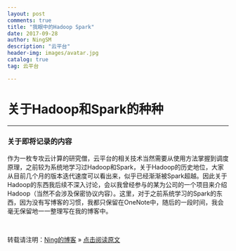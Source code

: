 ```yaml
---
layout: post
comments: true
title: "我眼中的Hadoop Spark"
date: 2017-09-28 
author: NingSM
description: "云平台"
header-img: images/avatar.jpg
catalog: true
tag: 云平台  

---
```



# 关于Hadoop和Spark的种种

---

### 关于即将记录的内容

作为一枚专攻云计算的研究僧，云平台的相关技术当然需要从使用方法掌握到调度原理，之前较为系统地学习过Hadoop和Spark，关于Hadoop的历史地位，大家从目前几个月的版本迭代速度可以看出来，似乎已经渐渐被Spark超越。因此关于Hadoop的东西我后续不深入讨论，会以我曾经参与的某为公司的一个项目来介绍Hadoop（当然不会涉及保密协议内容）。这里，对于之前系统学习的Spark的东西，因为没有写博客的习惯，我都只保留在OneNote中，随后的一段时间，我会毫无保留地一一整理写在我的博客中。

<br>

转载请注明：[Ning的博客](http://NingSM.github.io) » [点击阅读原文](http://NingSM.github.io/2017/09/sparkHadoop01/)



